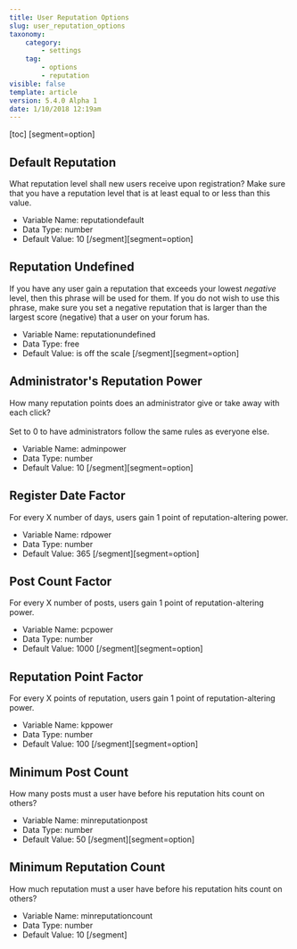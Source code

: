 ```yaml
---
title: User Reputation Options
slug: user_reputation_options
taxonomy:
    category:
        - settings
    tag:
        - options
        - reputation
visible: false
template: article
version: 5.4.0 Alpha 1
date: 1/10/2018 12:19am
---
```


[toc]
[segment=option]

## Default Reputation
What reputation level shall new users receive upon registration?  Make sure that you have a reputation level that is at least equal to or less than this value.



- Variable Name: reputationdefault
- Data Type: number
- Default Value: 10
[/segment][segment=option]

## Reputation Undefined
If you have any user gain a reputation that exceeds your lowest <em>negative</em> level, then this phrase will be used for them.  If you do not wish to use this phrase, make sure you set a negative reputation that is larger than the largest score (negative) that a user on your forum has.



- Variable Name: reputationundefined
- Data Type: free
- Default Value: is off the scale
[/segment][segment=option]

## Administrator's Reputation Power
How many reputation points does an administrator give or take away with each click?<br />
<br />Set to 0 to have administrators follow the same rules as everyone else.



- Variable Name: adminpower
- Data Type: number
- Default Value: 10
[/segment][segment=option]

## Register Date Factor
For every X number of days, users gain 1 point of reputation-altering power.



- Variable Name: rdpower
- Data Type: number
- Default Value: 365
[/segment][segment=option]

## Post Count Factor
For every X number of posts, users gain 1 point of reputation-altering power.



- Variable Name: pcpower
- Data Type: number
- Default Value: 1000
[/segment][segment=option]

## Reputation Point Factor
For every X points of reputation, users gain 1 point of reputation-altering power.



- Variable Name: kppower
- Data Type: number
- Default Value: 100
[/segment][segment=option]

## Minimum Post Count
How many posts must a user have before his reputation hits count on others?



- Variable Name: minreputationpost
- Data Type: number
- Default Value: 50
[/segment][segment=option]

## Minimum Reputation Count
How much reputation must a user have before his reputation hits count on others?



- Variable Name: minreputationcount
- Data Type: number
- Default Value: 10
[/segment]